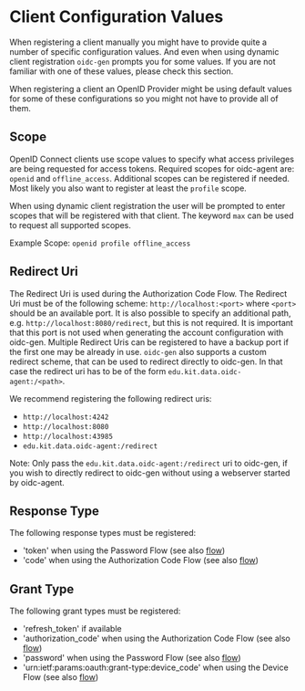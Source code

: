 # Client Configuration Values
 When
registering a client manually you might have to provide quite a number of
specific configuration values. And even when using dynamic client registration
`oidc-gen` prompts you for some values. If you
are not familiar with one of these values, please check this section.

When registering a client an OpenID Provider might be using default values for
some of these configurations so you might not have to provide all of them.

## Scope
OpenID Connect clients use scope values to specify what access privileges are being requested for access tokens.
Required scopes for oidc-agent are: `openid` and `offline_access`. Additional scopes can be
registered if needed. Most likely you also want to register at least the
`profile` scope.

When using dynamic client registration the user will be prompted to enter scopes that
will be registered with that client. The keyword `max` can be used to
request all supported scopes.

Example Scope: `openid profile offline_access`

## Redirect Uri
The Redirect Uri is used during the Authorization Code Flow. The Redirect Uri must
be of the following scheme: `http://localhost:<port>` where `<port>` should be an
available port. It is also possible to specify an additional path, e.g.
`http://localhost:8080/redirect`, but this is not required. It is important that this port is not used when generating the
account configuration with oidc-gen. Multiple Redirect Uris can be registered to
have a backup port if the first one may be already in use. 
`oidc-gen` also supports a custom redirect scheme, that can be used to
redirect directly to oidc-gen. In that case the redirect uri has to be of the
form `edu.kit.data.oidc-agent:/<path>`.

We recommend registering the following redirect uris:
 - `http://localhost:4242`
 - `http://localhost:8080`
 - `http://localhost:43985`
 - `edu.kit.data.oidc-agent:/redirect`

Note: Only pass the `edu.kit.data.oidc-agent:/redirect` uri to oidc-gen, if
you wish to directly redirect to oidc-gen without using a webserver started by
oidc-agent.

## Response Type
The following response types must be registered:
- 'token' when using the Password Flow (see also
  [flow](oidc-gen.md#password-flow)) 
- 'code' when using the Authorization Code Flow (see also [flow](oidc-gen.md#authorization-code-flow))

## Grant Type
The following grant types must be registered:
- 'refresh_token' if available
- 'authorization_code' when using the Authorization Code Flow  (see also [flow](oidc-gen.md#authorization-code-flow))
- 'password' when using the Password Flow (see also
  [flow](oidc-gen.md#password-flow))
- 'urn:ietf:params:oauth:grant-type:device_code' when using the Device Flow (see also [flow](oidc-gen.md#device-flow))

